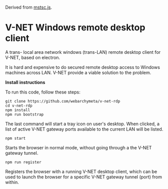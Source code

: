 Derived from [mstsc.js](https://github.com/citronneur/mstsc.js).

# V-NET Windows remote desktop client

A trans- local area network windows (trans-LAN) remote desktop client for V-NET, based on electron.

It is hard and expensive to do secured remote desktop access to Windows machines across LAN. V-NET provide a viable solution to the problem.

**Install instructions**

To run this code, follow these steps:

```
git clone https://github.com/webarchymeta/v-net-rdp
cd v-net-rdp
npm install
npm run bootstrap
```

The last command will start a tray icon on user's desktop. When clicked, a list of active V-NET gateway ports available to the current LAN will be listed.

```
npm start
```

Starts the browser in normal mode, without going through a the V-NET gateway tunnel.

```
npm run register
```

Registers the browser with a running V-NET desktop client, which can be used to launch the browser for a specific V-NET gateway tunnel (port) from within.
